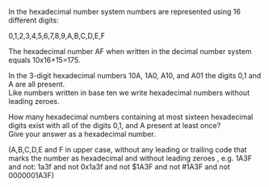   <p>In  the hexadecimal number system numbers are represented using 16 different digits:</p>  0,1,2,3,4,5,6,7,8,9,A,B,C,D,E,F  <p>The hexadecimal number AF when written in the decimal number system equals 10x16+15=175.</p>  <p>In the 3-digit hexadecimal numbers 10A, 1A0, A10, and A01 the digits 0,1 and A are all present.<br />  Like numbers written in base ten we write hexadecimal numbers without leading zeroes.</p>  <p>How many hexadecimal numbers containing at most sixteen hexadecimal digits exist with all of the digits 0,1, and A present at least once?<br />  Give your answer as a hexadecimal number.</p>  <p>(A,B,C,D,E and F in upper case, without any leading or trailing code that marks the number as hexadecimal and without leading zeroes , e.g. 1A3F and not: 1a3f and not 0x1a3f and not $1A3F and not #1A3F and not 0000001A3F)</p>  